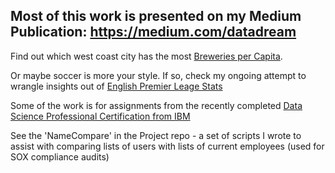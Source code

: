 ## Most of this work is presented on my Medium Publication: https://medium.com/datadream

Find out which west coast city has the most [Breweries per Capita](https://medium.com/datadream/beer-boroughs-f9432e1859d3). 

Or maybe soccer is more your style.  If so, check my ongoing attempt to wrangle insights out of [English Premier Leage Stats](https://medium.com/datadream/english-premier-league-stats-bd07fe8a0af)

Some of the work is for assignments from the recently completed [Data Science Professional Certification from IBM](https://www.coursera.org/specializations/ibm-data-science-professional-certificate)

See the 'NameCompare' in the Project repo - a set of scripts I wrote to assist with comparing lists of users with lists of current employees (used for SOX compliance audits)
